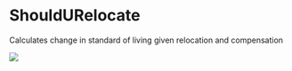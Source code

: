 # ShouldURelocate
Calculates change in standard of living given relocation and compensation 

![](Capture.PNG)
